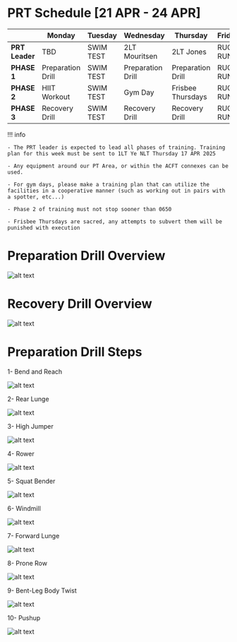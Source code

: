 # PRT Schedule [21 APR - 24 APR]

|            | Monday               | Tuesday                  | Wednesday             | Thursday               | Friday               |
|------------|----------------------|--------------------------|-----------------------|------------------------|----------------------|
| **PRT Leader**    | TBD      | SWIM TEST         | 2LT Mouritsen    |    2LT Jones      | RUCK RUN  |
| **PHASE 1**    | Preparation Drill      | SWIM TEST         | Preparation Drill    | Preparation Drill         | RUCK RUN  |
| **PHASE 2**   | HIIT Workout    | SWIM TEST |  Gym Day    | Frisbee Thursdays | RUCK RUN |
| **PHASE 3** | Recovery Drill   | SWIM TEST | Recovery Drill          | Recovery Drill | RUCK RUN |

!!! info

    - The PRT leader is expected to lead all phases of training. Training plan for this week must be sent to 1LT Ye NLT Thursday 17 APR 2025 

    - Any equipment around our PT Area, or within the ACFT connexes can be used. 

    - For gym days, please make a training plan that can utilize the facilities in a cooperative manner (such as working out in pairs with a spotter, etc...)

    - Phase 2 of training must not stop sooner than 0650

    - Frisbee Thursdays are sacred, any attempts to subvert them will be punished with execution

# Preparation Drill Overview

![alt text](army.mil-84285-2010-08-31-100802-1536x614.jpg)

# Recovery Drill Overview

![alt text](max1200-army.mil-84284-2010-08-31-100802.jpg)

# Preparation Drill Steps

1- Bend and Reach

![alt text](bend-and-reach-1.gif)

2- Rear Lunge

![alt text](rear-lunge.gif)

3- High Jumper

![alt text](high-jumper-1.gif)

4- Rower

![alt text](rower.gif)

5- Squat Bender

![alt text](squat-bender.gif)

6- Windmill

![alt text](windmill.gif)

7- Forward Lunge

![alt text](forward-lunge.gif)

8- Prone Row

![alt text](prone-row-1.gif)

9- Bent-Leg Body Twist

![alt text](bent-leg-body-twist.gif)

10- Pushup

![alt text](push-up-1.gif)

